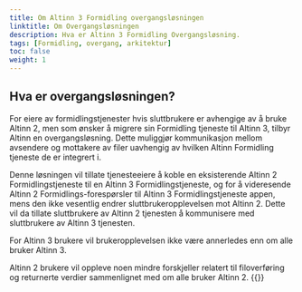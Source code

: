 ```yaml
---
title: Om Altinn 3 Formidling overgangsløsningen
linktitle: Om Overgangsløsningen
description: Hva er Altinn 3 Formidling Overgangsløsning.
tags: [Formidling, overgang, arkitektur]
toc: false
weight: 1
---
```


## Hva er overgangsløsningen?
For eiere av formidlingstjenester hvis sluttbrukere er avhengige av å bruke Altinn 2, men som ønsker å migrere sin Formidling tjeneste til Altinn 3, tilbyr Altinn en overgangsløsning.
Dette muliggjør kommunikasjon mellom avsendere og mottakere av filer uavhengig av hvilken Altinn Formidling tjeneste de er integrert i.

Denne løsningen vil tillate tjenesteeiere å koble en eksisterende Altinn 2 Formidlingstjeneste til en Altinn 3 Formidlingstjeneste, og for å videresende Altinn 2 Formidlings-forespørsler til Altinn 3 Formidlingstjeneste appen, mens den ikke vesentlig endrer sluttbrukeropplevelsen mot Altinn 2.
Dette vil da tillate sluttbrukere av Altinn 2 tjenesten å kommunisere med sluttbrukere av Altinn 3 tjenesten.

For Altinn 3 brukere vil brukeropplevelsen ikke være annerledes enn om alle bruker Altinn 3.

Altinn 2 brukere vil oppleve noen mindre forskjeller relatert til filoverføring og returnerte verdier sammenlignet med om alle bruker Altinn 2.
{{<children />}}